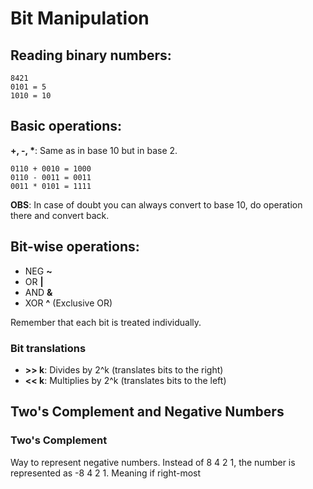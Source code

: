 # Bit Manipulation

## Reading binary numbers:

```
8421
0101 = 5
1010 = 10
```
## Basic operations:
__+, -, *__: Same as in base 10 but in base 2.

```
0110 + 0010 = 1000
0110 - 0011 = 0011
0011 * 0101 = 1111
```
__OBS__: In case of doubt you can always convert to base 10, do operation there and convert back.

## Bit-wise operations:
- NEG __~__
- OR __|__
- AND __&__
- XOR __^__ (Exclusive OR)

Remember that each bit is treated individually.

### Bit translations
- __>> k__: Divides by 2^k (translates bits to the right)
- __<< k__: Multiplies by 2^k (translates bits to the left)

## Two's Complement and Negative Numbers

### Two's Complement

Way to represent negative numbers. Instead of 8 4 2 1, the number is represented as -8 4 2 1. Meaning if right-most

